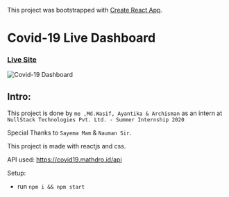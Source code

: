 This project was bootstrapped with [Create React App](https://github.com/facebook/create-react-app).

# Covid-19 Live Dashboard

### [Live Site](https://covid-19-liveupdate.netlify.app//)

![Covid-19 Dashboard](https://i.ibb.co/HXDdFz4/Screenshot.png)

## Intro:
This project is done by ```me ,Md.Wasif, Ayantika & Archisman``` as an intern at ```NullStack Technologies Pvt. Ltd. - Summer Internship 2020```

Special Thanks to ```Sayema Mam``` & ```Nauman Sir```.

This project is made with reactjs and css. 

API used: https://covid19.mathdro.id/api

Setup:
- run ```npm i && npm start```
